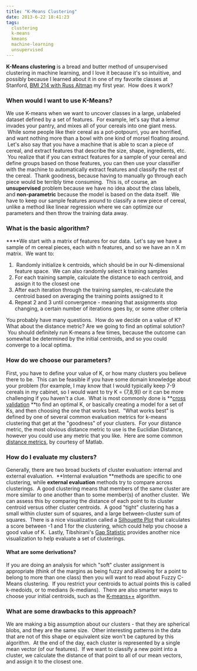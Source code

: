 ```yaml
---
title: "K-Means Clustering"
date: 2013-6-22 18:41:23
tags:
  clustering
  k-means
  kmeans
  machine-learning
  unsupervised
---
```



**K-Means clustering** is a bread and butter method of unsupervised clustering in machine learning, and I love it because it's so intuiitive, and possibly because I learned about it in one of my favorite classes at Stanford, [BMI 214 with Russ Altman](http://bmi214.stanford.edu/) my first year.  How does it work?

### **When would I want to use K-Means?**

We use K-means when we want to uncover classes in a large, unlabeled dataset defined by a set of features.  For example, let's say that a lemur invades your pantry, and mixes all of your cereals into one giant mess.  While some people like their cereal as a pot-potpourri, you are horrified, and want nothing more than a bowl with one kind of morsel floating around.  Let's also say that you have a machine that is able to scan a piece of cereal, and extract features that describe the size, shape, ingredients, etc.  You realize that if you can extract features for a sample of your cereal and define groups based on those features, you can then use your classifier with the machine to automatically extract features and classify the rest of the cereal.  Thank goodness, because having to manually go through each piece would be terribly time consuming.  This is, of course, an **unsupervised** problem because we have no idea about the class labels, and **non-parametric** because the model is based on the data itself.  We have to keep our sample features around to classify a new piece of cereal, unlike a method like linear regression where we can optimize our parameters and then throw the training data away.

### **What is the basic algorithm?**

****We start with a matrix of features for our data.  Let's say we have a sample of m cereal pieces, each with n features, and so we have an n X m matrix.  We want to:

1.  Randomly initialize k centroids, which should be in our N-dimensional feature space.  We can also randomly select k training samples
2. For each training sample, calculate the distance to each centroid, and assign it to the closest one
3. After each iteration through the training samples, re-calculate the centroid based on averaging the training points assigned to it
4. Repeat 2 and 3 until convergence - meaning that assignments stop changing, a certain number of iterations goes by, or some other criteria

You probably have many questions.  How do we decide on a value of K? What about the distance metric? Are we going to find an optimal solution?  You should definitely run K-means a few times, because the outcome can somewhat be determined by the initial centroids, and so you could converge to a local optima.

### **How do we choose our parameters?**

First, you have to define your value of K, or how many clusters you believe there to be.  This can be feasible if you have some domain knowledge about your problem (for example, I may know that I would typically keep 7-9 cereals in my cabinet, so I would want to try K = {7,8,9]) or it can be more challenging if you haven't a clue.  What is most commonly done is **[cross validation](http://www.vbmis.com/learn/?p=125 "Cross Validation") **to find an optimal K, or basically creating a model for a set of Ks, and then choosing the one that works best.  "What works best" is defined by one of several common evaluation metrics for k-means clustering that get at the "goodness" of your clusters.  For your distance metric, the most obvious distance metric to use is the Euclidian Distance, however you could use any metric that you like.  Here are some common [distance metrics](http://www.mathworks.com/help/stats/classification-using-nearest-neighbors.html#bsfjytu-1), by courtesy of Matlab.

[]()

### **How do I evaluate my clusters?**

Generally, there are two broad buckets of cluster evaluation: internal and external evaluation.  **Internal evaluation **methods are specific to one clustering, while **external evaluation** methods try to compare across clusterings.  A good clustering means that members of the same cluster are more similar to one another than to some member(s) of another cluster.  We can assess this by comparing the distance of each point to its cluster centroid versus other cluster centroids.  A good "tight" clustering has a small within cluster sum of squares, and a large between-cluster sum of squares.  There is a nice visualization called a [Silhouette Plot](http://en.wikipedia.org/wiki/Silhouette_(clustering)) that calculates a score between -1 and 1 for the clustering, which could help you choose a good value of K.  Lastly, Tibshirani's [Gap Statistic](http://stat.ethz.ch/R-manual/R-devel/library/cluster/html/clusGap.html) provides another nice visualization to help evaluate a set of clusterings.

#### **What are some derivations?**

If you are doing an analysis for which "soft" cluster assignment is appropriate (think of the margins as being fuzzy and allowing for a point to belong to more than one class) then you will want to read about Fuzzy C-Means clustering.  If you restrict your centroids to actual points this is called k-medoids, or to medians (k-medians).  There are also smarter ways to choose your initial centroids, such as the [K-means++](http://en.wikipedia.org/wiki/K-means_algorithm) algorithm.

### **What are some drawbacks to this approach?**

We are making a big assumption about our clusters - that they are spherical blobs, and they are the same size.  Other interesting patterns in the data that are not of this shape or equivalent size won't be captured by this algorithm.  At the end of the day, each cluster is represented by a single mean vector (of our features).  If we want to classify a new point into a cluster, we calculate the distance of that point to all of our mean vectors, and assign it to the closest one.
